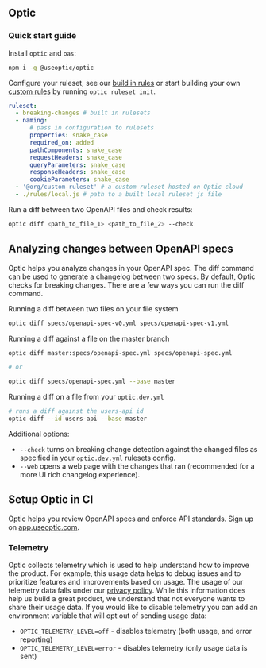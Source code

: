 ## Optic

### Quick start guide

Install `optic` and `oas`:

```bash
npm i -g @useoptic/optic
```

Configure your ruleset, see our [build in rules](../standard-rulesets/README.md) or start building your own [custom rules](../rulesets-base/README.md) by running `optic ruleset init`. 

```yml
ruleset:
  - breaking-changes # built in rulesets
  - naming:
      # pass in configuration to rulesets
      properties: snake_case
      required_on: added
      pathComponents: snake_case
      requestHeaders: snake_case
      queryParameters: snake_case
      responseHeaders: snake_case
      cookieParameters: snake_case
  - '@org/custom-ruleset' # a custom ruleset hosted on Optic cloud
  - ./rules/local.js # path to a built local ruleset js file
```

Run a diff between two OpenAPI files and check results:

```bash
optic diff <path_to_file_1> <path_to_file_2> --check
```

## Analyzing changes between OpenAPI specs

Optic helps you analyze changes in your OpenAPI spec. The diff command can be used to generate a changelog between two specs. By default, Optic checks for breaking changes. There are a few ways you can run the diff command.

Running a diff between two files on your file system

```bash
optic diff specs/openapi-spec-v0.yml specs/openapi-spec-v1.yml
```

Running a diff against a file on the master branch

```bash
optic diff master:specs/openapi-spec.yml specs/openapi-spec.yml

# or

optic diff specs/openapi-spec.yml --base master
```

Running a diff on a file from your `optic.dev.yml`

```bash
# runs a diff against the users-api id
optic diff --id users-api --base master
```

Additional options:

- `--check` turns on breaking change detection against the changed files as specified in your `optic.dev.yml` rulesets config.
- `--web` opens a web page with the changes that ran (recommended for a more UI rich changelog experience).

## Setup Optic in CI

Optic helps you review OpenAPI specs and enforce API standards. Sign up on [app.useoptic.com](https://app.useoptic.com).

### Telemetry

Optic collects telemetry which is used to help understand how to improve the product. For example, this usage data helps to debug issues and to prioritize features and improvements based on usage. The usage of our telemetry data falls under our [privacy policy](https://www.useoptic.com/privacy-policy). While this information does help us build a great product, we understand that not everyone wants to share their usage data. If you would like to disable telemetry you can add an environment variable that will opt out of sending usage data:

- `OPTIC_TELEMETRY_LEVEL=off` - disables telemetry (both usage, and error reporting)
- `OPTIC_TELEMETRY_LEVEL=error` - disables telemetry (only usage data is sent)
